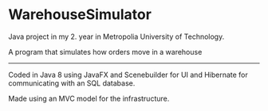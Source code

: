 # WarehouseSimulator

Java project in my 2. year in Metropolia University of Technology.

A program that simulates how orders move in a warehouse

---

Coded in Java 8 using JavaFX and Scenebuilder for UI and Hibernate for communicating with an SQL database.

Made using an MVC model for the infrastructure.
